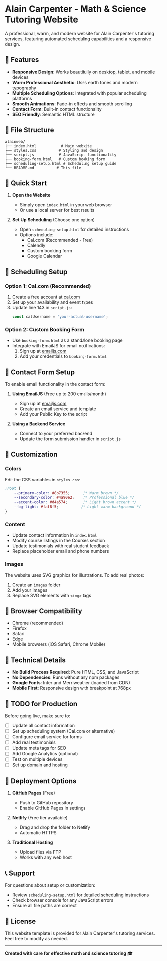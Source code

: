 # Alain Carpenter - Math & Science Tutoring Website

A professional, warm, and modern website for Alain Carpenter's tutoring services, featuring automated scheduling capabilities and a responsive design.

## 🌟 Features

- **Responsive Design**: Works beautifully on desktop, tablet, and mobile devices
- **Warm Professional Aesthetic**: Uses earth tones and modern typography
- **Multiple Scheduling Options**: Integrated with popular scheduling platforms
- **Smooth Animations**: Fade-in effects and smooth scrolling
- **Contact Form**: Built-in contact functionality
- **SEO Friendly**: Semantic HTML structure

## 📁 File Structure

```
alainweb/
├── index.html           # Main website
├── styles.css          # Styling and design
├── script.js           # JavaScript functionality
├── booking-form.html   # Custom booking form
├── scheduling-setup.html # Scheduling setup guide
└── README.md          # This file
```

## 🚀 Quick Start

1. **Open the Website**
   - Simply open `index.html` in your web browser
   - Or use a local server for best results

2. **Set Up Scheduling** (Choose one option)
   - Open `scheduling-setup.html` for detailed instructions
   - Options include:
     - Cal.com (Recommended - Free)
     - Calendly
     - Custom booking form
     - Google Calendar

## 📅 Scheduling Setup

### Option 1: Cal.com (Recommended)
1. Create a free account at [cal.com](https://cal.com)
2. Set up your availability and event types
3. Update line 143 in `script.js`:
   ```javascript
   const calUsername = 'your-actual-username';
   ```

### Option 2: Custom Booking Form
- Use `booking-form.html` as a standalone booking page
- Integrate with EmailJS for email notifications:
  1. Sign up at [emailjs.com](https://emailjs.com)
  2. Add your credentials to `booking-form.html`

## 📧 Contact Form Setup

To enable email functionality in the contact form:

1. **Using EmailJS** (Free up to 200 emails/month)
   - Sign up at [emailjs.com](https://emailjs.com)
   - Create an email service and template
   - Add your Public Key to the script

2. **Using a Backend Service**
   - Connect to your preferred backend
   - Update the form submission handler in `script.js`

## 🎨 Customization

### Colors
Edit the CSS variables in `styles.css`:
```css
:root {
    --primary-color: #8b7355;      /* Warm brown */
    --secondary-color: #4a90e2;    /* Professional blue */
    --accent-color: #d4a574;       /* Light brown accent */
    --bg-light: #faf8f5;          /* Light warm background */
}
```

### Content
- Update contact information in `index.html`
- Modify course listings in the Courses section
- Update testimonials with real student feedback
- Replace placeholder email and phone numbers

### Images
The website uses SVG graphics for illustrations. To add real photos:
1. Create an `images` folder
2. Add your images
3. Replace SVG elements with `<img>` tags

## 📱 Browser Compatibility

- Chrome (recommended)
- Firefox
- Safari
- Edge
- Mobile browsers (iOS Safari, Chrome Mobile)

## 🔧 Technical Details

- **No Build Process Required**: Pure HTML, CSS, and JavaScript
- **No Dependencies**: Runs without any npm packages
- **Google Fonts**: Inter and Merriweather (loaded from CDN)
- **Mobile First**: Responsive design with breakpoint at 768px

## 📝 TODO for Production

Before going live, make sure to:

- [ ] Update all contact information
- [ ] Set up scheduling system (Cal.com or alternative)
- [ ] Configure email service for forms
- [ ] Add real testimonials
- [ ] Update meta tags for SEO
- [ ] Add Google Analytics (optional)
- [ ] Test on multiple devices
- [ ] Set up domain and hosting

## 🚀 Deployment Options

1. **GitHub Pages** (Free)
   - Push to GitHub repository
   - Enable GitHub Pages in settings

2. **Netlify** (Free tier available)
   - Drag and drop the folder to Netlify
   - Automatic HTTPS

3. **Traditional Hosting**
   - Upload files via FTP
   - Works with any web host

## 📞 Support

For questions about setup or customization:
- Review `scheduling-setup.html` for detailed scheduling instructions
- Check browser console for any JavaScript errors
- Ensure all file paths are correct

## 📄 License

This website template is provided for Alain Carpenter's tutoring services. Feel free to modify as needed.

---

**Created with care for effective math and science tutoring** 🎓
